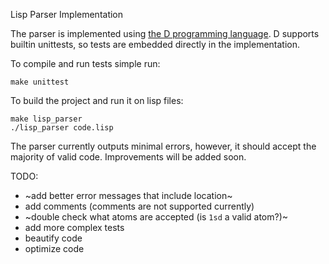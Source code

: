 Lisp Parser Implementation

The parser is implemented using [the D programming language](https://dlang.org/).
D supports builtin unittests, so tests are embedded directly in the implementation.

To compile and run tests simple run:

```
make unittest
```

To build the project and run it on lisp files:

```
make lisp_parser
./lisp_parser code.lisp
```

The parser currently outputs minimal errors, however, it should accept the majority of valid code.
Improvements will be added soon.

TODO:
- ~add better error messages that include location~
- add comments (comments are not supported currently)
- ~double check what atoms are accepted (is `1sd` a valid atom?)~
- add more complex tests
- beautify code
- optimize code
